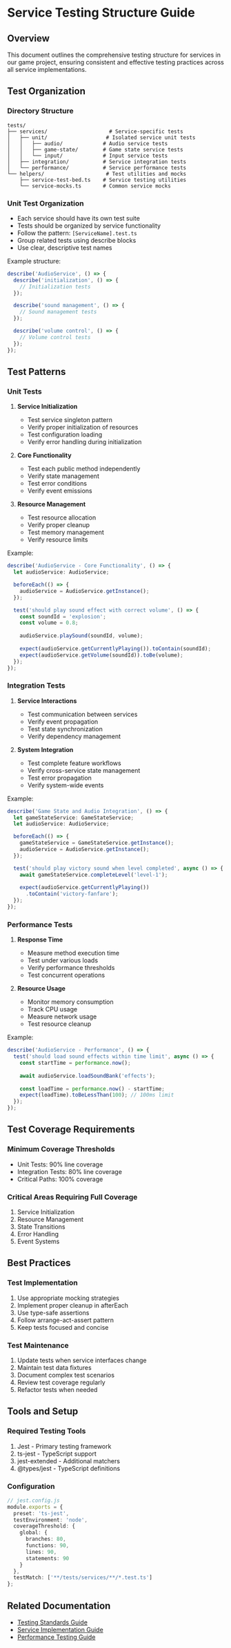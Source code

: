 # Service Testing Structure Guide

## Overview
This document outlines the comprehensive testing structure for services in our game project, ensuring consistent and effective testing practices across all service implementations.

## Test Organization

### Directory Structure
```
tests/
├── services/                    # Service-specific tests
│   ├── unit/                   # Isolated service unit tests
│   │   ├── audio/             # Audio service tests
│   │   ├── game-state/        # Game state service tests
│   │   └── input/             # Input service tests
│   ├── integration/           # Service integration tests
│   └── performance/           # Service performance tests
└── helpers/                    # Test utilities and mocks
    ├── service-test-bed.ts    # Service testing utilities
    └── service-mocks.ts       # Common service mocks
```

### Unit Test Organization
- Each service should have its own test suite
- Tests should be organized by service functionality
- Follow the pattern: `[ServiceName].test.ts`
- Group related tests using describe blocks
- Use clear, descriptive test names

Example structure:
```typescript
describe('AudioService', () => {
  describe('initialization', () => {
    // Initialization tests
  });

  describe('sound management', () => {
    // Sound management tests
  });

  describe('volume control', () => {
    // Volume control tests
  });
});
```

## Test Patterns

### Unit Tests
1. **Service Initialization**
   - Test service singleton pattern
   - Verify proper initialization of resources
   - Test configuration loading
   - Verify error handling during initialization

2. **Core Functionality**
   - Test each public method independently
   - Verify state management
   - Test error conditions
   - Verify event emissions

3. **Resource Management**
   - Test resource allocation
   - Verify proper cleanup
   - Test memory management
   - Verify resource limits

Example:
```typescript
describe('AudioService - Core Functionality', () => {
  let audioService: AudioService;

  beforeEach(() => {
    audioService = AudioService.getInstance();
  });

  test('should play sound effect with correct volume', () => {
    const soundId = 'explosion';
    const volume = 0.8;
    
    audioService.playSound(soundId, volume);
    
    expect(audioService.getCurrentlyPlaying()).toContain(soundId);
    expect(audioService.getVolume(soundId)).toBe(volume);
  });
});
```

### Integration Tests
1. **Service Interactions**
   - Test communication between services
   - Verify event propagation
   - Test state synchronization
   - Verify dependency management

2. **System Integration**
   - Test complete feature workflows
   - Verify cross-service state management
   - Test error propagation
   - Verify system-wide events

Example:
```typescript
describe('Game State and Audio Integration', () => {
  let gameStateService: GameStateService;
  let audioService: AudioService;

  beforeEach(() => {
    gameStateService = GameStateService.getInstance();
    audioService = AudioService.getInstance();
  });

  test('should play victory sound when level completed', async () => {
    await gameStateService.completeLevel('level-1');
    
    expect(audioService.getCurrentlyPlaying())
      .toContain('victory-fanfare');
  });
});
```

### Performance Tests
1. **Response Time**
   - Measure method execution time
   - Test under various loads
   - Verify performance thresholds
   - Test concurrent operations

2. **Resource Usage**
   - Monitor memory consumption
   - Track CPU usage
   - Measure network usage
   - Test resource cleanup

Example:
```typescript
describe('AudioService - Performance', () => {
  test('should load sound effects within time limit', async () => {
    const startTime = performance.now();
    
    await audioService.loadSoundBank('effects');
    
    const loadTime = performance.now() - startTime;
    expect(loadTime).toBeLessThan(100); // 100ms limit
  });
});
```

## Test Coverage Requirements

### Minimum Coverage Thresholds
- Unit Tests: 90% line coverage
- Integration Tests: 80% line coverage
- Critical Paths: 100% coverage

### Critical Areas Requiring Full Coverage
1. Service Initialization
2. Resource Management
3. State Transitions
4. Error Handling
5. Event Systems

## Best Practices

### Test Implementation
1. Use appropriate mocking strategies
2. Implement proper cleanup in afterEach
3. Use type-safe assertions
4. Follow arrange-act-assert pattern
5. Keep tests focused and concise

### Test Maintenance
1. Update tests when service interfaces change
2. Maintain test data fixtures
3. Document complex test scenarios
4. Review test coverage regularly
5. Refactor tests when needed

## Tools and Setup

### Required Testing Tools
1. Jest - Primary testing framework
2. ts-jest - TypeScript support
3. jest-extended - Additional matchers
4. @types/jest - TypeScript definitions

### Configuration
```typescript
// jest.config.js
module.exports = {
  preset: 'ts-jest',
  testEnvironment: 'node',
  coverageThreshold: {
    global: {
      branches: 80,
      functions: 90,
      lines: 90,
      statements: 90
    }
  },
  testMatch: ['**/tests/services/**/*.test.ts']
};
```

## Related Documentation
- [Testing Standards Guide](../standards/testing-standards.md)
- [Service Implementation Guide](../architecture/service-implementation.md)
- [Performance Testing Guide](../testing/performance-testing.md) 